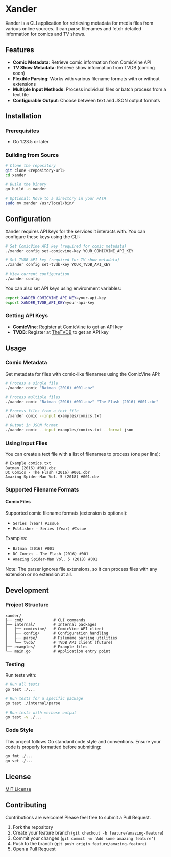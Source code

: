 # Xander

Xander is a CLI application for retrieving metadata for media files from various online sources. It can parse filenames and fetch detailed information for comics and TV shows.

## Features

- **Comic Metadata**: Retrieve comic information from ComicVine API
- **TV Show Metadata**: Retrieve show information from TVDB (coming soon)
- **Flexible Parsing**: Works with various filename formats with or without extensions
- **Multiple Input Methods**: Process individual files or batch process from a text file
- **Configurable Output**: Choose between text and JSON output formats

## Installation

### Prerequisites

- Go 1.23.5 or later

### Building from Source

```bash
# Clone the repository
git clone <repository-url>
cd xander

# Build the binary
go build -o xander

# Optional: Move to a directory in your PATH
sudo mv xander /usr/local/bin/
```

## Configuration

Xander requires API keys for the services it interacts with. You can configure these keys using the CLI:

```bash
# Set ComicVine API key (required for comic metadata)
./xander config set-comicvine-key YOUR_COMICVINE_API_KEY

# Set TVDB API key (required for TV show metadata)
./xander config set-tvdb-key YOUR_TVDB_API_KEY

# View current configuration
./xander config
```

You can also set API keys using environment variables:

```bash
export XANDER_COMICVINE_API_KEY=your-api-key
export XANDER_TVDB_API_KEY=your-api-key
```

### Getting API Keys

- **ComicVine**: Register at [ComicVine](https://comicvine.gamespot.com/api/) to get an API key
- **TVDB**: Register at [TheTVDB](https://thetvdb.com/api-information) to get an API key

## Usage

### Comic Metadata

Get metadata for files with comic-like filenames using the ComicVine API:

```bash
# Process a single file
./xander comic "Batman (2016) #001.cbz"

# Process multiple files
./xander comic "Batman (2016) #001.cbz" "The Flash (2016) #001.cbr"

# Process files from a text file
./xander comic --input examples/comics.txt

# Output in JSON format
./xander comic --input examples/comics.txt --format json
```

### Using Input Files

You can create a text file with a list of filenames to process (one per line):

```
# Example comics.txt
Batman (2016) #001.cbz
DC Comics - The Flash (2016) #001.cbr
Amazing Spider-Man Vol. 5 (2018) #001.cbz
```

### Supported Filename Formats

#### Comic Files

Supported comic filename formats (extension is optional):
- `Series (Year) #Issue`
- `Publisher - Series (Year) #Issue`

Examples:
- `Batman (2016) #001`
- `DC Comics - The Flash (2016) #001`
- `Amazing Spider-Man Vol. 5 (2018) #001`

Note: The parser ignores file extensions, so it can process files with any extension or no extension at all.

## Development

### Project Structure

```
xander/
├── cmd/             # CLI commands
├── internal/        # Internal packages
│   ├── comicvine/   # ComicVine API client
│   ├── config/      # Configuration handling
│   ├── parse/       # Filename parsing utilities
│   └── tvdb/        # TVDB API client (future)
├── examples/        # Example files
└── main.go          # Application entry point
```

### Testing

Run tests with:

```bash
# Run all tests
go test ./...

# Run tests for a specific package
go test ./internal/parse

# Run tests with verbose output
go test -v ./...
```

### Code Style

This project follows Go standard code style and conventions. Ensure your code is properly formatted before submitting:

```bash
go fmt ./...
go vet ./...
```

## License

[MIT License](LICENSE)

## Contributing

Contributions are welcome! Please feel free to submit a Pull Request.

1. Fork the repository
2. Create your feature branch (`git checkout -b feature/amazing-feature`)
3. Commit your changes (`git commit -m 'Add some amazing feature'`)
4. Push to the branch (`git push origin feature/amazing-feature`)
5. Open a Pull Request